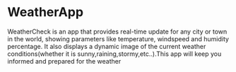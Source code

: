 # WeatherApp
WeatherCheck is an app that provides real-time update for any city or town in the world, showing parameters like temperature, windspeed and humidity percentage. It also displays a dynamic image of the current weather conditions(whether it is sunny,raining,stormy,etc..).This app will keep you informed and prepared for the weather
